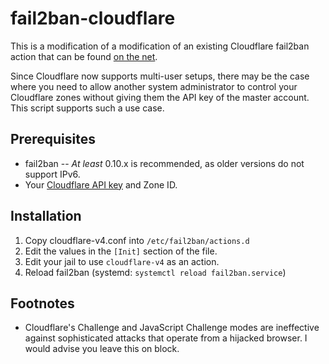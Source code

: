 # fail2ban-cloudflare

This is a modification of a modification of an existing Cloudflare fail2ban action that can be found [on the net](https://guides.wp-bullet.com/integrate-fail2ban-cloudflare-api-v4-guide/).

Since Cloudflare now supports multi-user setups, there may be the case where you need to allow another system administrator to control your Cloudflare zones without giving them the API key of the master account. This script supports such a use case.

## Prerequisites

* fail2ban -- _At least_ 0.10.x is recommended, as older versions do not support IPv6.
* Your [Cloudflare API key](https://www.cloudflare.com/a/account/my-account) and Zone ID.

## Installation

1. Copy cloudflare-v4.conf into `/etc/fail2ban/actions.d`
2. Edit the values in the `[Init]` section of the file.
3. Edit your jail to use `cloudflare-v4` as an action.
4. Reload fail2ban (systemd: `systemctl reload fail2ban.service`)

## Footnotes

* Cloudflare's Challenge and JavaScript Challenge modes are ineffective against sophisticated attacks that operate from a hijacked browser. I would advise you leave this on block.
